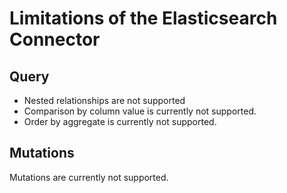 # Limitations of the Elasticsearch Connector

## Query

- Nested relationships are not supported
- Comparison by column value is currently not supported.
- Order by aggregate is currently not supported.

## Mutations

Mutations are currently not supported.